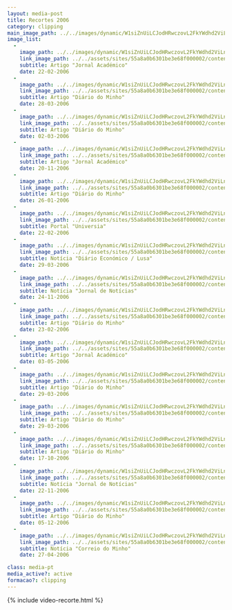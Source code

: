 ```yaml
---
layout: media-post
title: Recortes 2006
category: clipping
main_image_path: ../../images/dynamic/W1siZnUiLCJodHRwczovL2FkYWdhd2ViLnMzLmFtYXpvbmF/22_02_2006_academicodf01.jpg?sha=4fe220899921da39
image_list: 
  - 
    image_path: ../../images/dynamic/W1siZnUiLCJodHRwczovL2FkYWdhd2ViLnMzLmFtYXpvbmF/22_02_2006_academicodf01.jpg?sha=4fe220899921da39
    link_image_path: ../../assets/sites/55a8a0b6301be3e68f000002/content_entry55a8a2cd301be3f763000023/55a8bfa7301be39827000354/files/22_02_2006_academico08ab.jpg?1450720103
    subtitle: Artigo "Jornal Académico"
    date: 22-02-2006
  - 
    image_path: ../../images/dynamic/W1siZnUiLCJodHRwczovL2FkYWdhd2ViLnMzLmFtYXpvbmF/28_03_2006_dm51d2.jpg?sha=009c4cd205b72e22
    link_image_path: ../../assets/sites/55a8a0b6301be3e68f000002/content_entry55a8a2cd301be3f763000023/55a8bfa7301be39827000355/files/28_03_2006_dmc24f.jpg?1450719371
    subtitle: Artigo "Diário do Minho"
    date: 28-03-2006
  - 
    image_path: ../../images/dynamic/W1siZnUiLCJodHRwczovL2FkYWdhd2ViLnMzLmFtYXpvbmF/02_03_2006_dm1d9e.jpg?sha=d417024b34cdccac
    link_image_path: ../../assets/sites/55a8a0b6301be3e68f000002/content_entry55a8a2cd301be3f763000023/55a8bfa8301be39827000356/files/02_03_2006_dm046a.jpg?1450719377
    subtitle: Artigo "Diário do Minho"
    date: 02-03-2006
  - 
    image_path: ../../images/dynamic/W1siZnUiLCJodHRwczovL2FkYWdhd2ViLnMzLmFtYXpvbmF/20_11_2006_academico6a56.jpg?sha=0a25c21b784bcc39
    link_image_path: ../../assets/sites/55a8a0b6301be3e68f000002/content_entry55a8a2cd301be3f763000023/55a8bfa9301be3439d000357/files/20_11_2006_academico1eb2.jpg?1450720064
    subtitle: Artigo "Jornal Académico"
    date: 20-11-2006
  - 
    image_path: ../../images/dynamic/W1siZnUiLCJodHRwczovL2FkYWdhd2ViLnMzLmFtYXpvbmF/26_01_2006_dm0546.jpg?sha=f4ec8e44d52d3462
    link_image_path: ../../assets/sites/55a8a0b6301be3e68f000002/content_entry55a8a2cd301be3f763000023/55a8bfaa301be34578000358/files/26_01_2006_dmbd5e.jpg?1450719385
    subtitle: Artigo "Diário do Minho"
    date: 26-01-2006
  - 
    image_path: ../../images/dynamic/W1siZnUiLCJodHRwczovL2FkYWdhd2ViLnMzLmFtYXpvbmF/22_02_2006_universia2146.jpg?sha=94f7bf55421ff7e0
    link_image_path: ../../assets/sites/55a8a0b6301be3e68f000002/content_entry55a8a2cd301be3f763000023/55a8bfaa301be34578000359/files/22_02_2006_universia3aae.jpg?1450720121
    subtitle: Portal "Universia"
    date: 22-02-2006
  - 
    image_path: ../../images/dynamic/W1siZnUiLCJodHRwczovL2FkYWdhd2ViLnMzLmFtYXpvbmF/29_03_2006_def02e.jpg?sha=2e60efa2a7cbbfd8
    link_image_path: ../../assets/sites/55a8a0b6301be3e68f000002/content_entry55a8a2cd301be3f763000023/55a8bfab301be3457800035a/files/29_03_2006_de0042.jpg?1450720090
    subtitle: Notícia "Diário Económico / Lusa"
    date: 29-03-2006
  - 
    image_path: ../../images/dynamic/W1siZnUiLCJodHRwczovL2FkYWdhd2ViLnMzLmFtYXpvbmF/24_11_2006_jnf790.jpg?sha=0a3b125953fdce6e
    link_image_path: ../../assets/sites/55a8a0b6301be3e68f000002/content_entry55a8a2cd301be3f763000023/55a8bfac301be3457800035b/files/24_11_2006_jn34bf.jpg?1450720041
    subtitle: Notícia "Jornal de Notícias"
    date: 24-11-2006
  - 
    image_path: ../../images/dynamic/W1siZnUiLCJodHRwczovL2FkYWdhd2ViLnMzLmFtYXpvbmF/23_02_2006_dm030f.jpg?sha=d767df443139cc92
    link_image_path: ../../assets/sites/55a8a0b6301be3e68f000002/content_entry55a8a2cd301be3f763000023/55a8bfad301be3457800035c/files/23_02_2006_dm5642.jpg?1450719381
    subtitle: Artigo "Diário do Minho"
    date: 23-02-2006
  - 
    image_path: ../../images/dynamic/W1siZnUiLCJodHRwczovL2FkYWdhd2ViLnMzLmFtYXpvbmF/03_05_2006_academico3b01.jpg?sha=e3d9882b83f243ac
    link_image_path: ../../assets/sites/55a8a0b6301be3e68f000002/content_entry55a8a2cd301be3f763000023/55a8bfae301be3870900035d/files/03_05_2006_academico36f4.jpg?1450720077
    subtitle: Artigo "Jornal Académico"
    date: 03-05-2006
  - 
    image_path: ../../images/dynamic/W1siZnUiLCJodHRwczovL2FkYWdhd2ViLnMzLmFtYXpvbmF/29_03_2006_dm7676.jpg?sha=0f2b8705346ebf81
    link_image_path: ../../assets/sites/55a8a0b6301be3e68f000002/content_entry55a8a2cd301be3f763000023/55a8bfaf301be3dc6500035e/files/29_03_2006_dm4069.jpg?1450719344
    subtitle: Artigo "Diário do Minho"
    date: 29-03-2006
  - 
    image_path: ../../images/dynamic/W1siZnUiLCJodHRwczovL2FkYWdhd2ViLnMzLmFtYXpvbmF/29_03_2006_bragacom053d.jpg?sha=6108904299f9fc3c
    link_image_path: ../../assets/sites/55a8a0b6301be3e68f000002/content_entry55a8a2cd301be3f763000023/55a8bfaf301be3dc6500035f/files/29_03_2006_bragacomda7b.jpg?1450719349
    subtitle: Artigo "Diário do Minho"
    date: 29-03-2006
  - 
    image_path: ../../images/dynamic/W1siZnUiLCJodHRwczovL2FkYWdhd2ViLnMzLmFtYXpvbmF/17_10_2006_dm9cae.jpg?sha=a90962872d9de7cf
    link_image_path: ../../assets/sites/55a8a0b6301be3e68f000002/content_entry55a8a2cd301be3f763000023/55a8bfb0301be3dc65000360/files/17_10_2006_dmf011.jpg?1450719338
    subtitle: Artigo "Diário do Minho"
    date: 17-10-2006
  - 
    image_path: ../../images/dynamic/W1siZnUiLCJodHRwczovL2FkYWdhd2ViLnMzLmFtYXpvbmF/22_11_2006_jnbe41.jpg?sha=3790f923d1e1bd2a
    link_image_path: ../../assets/sites/55a8a0b6301be3e68f000002/content_entry55a8a2cd301be3f763000023/55a8bfb1301be316ff000361/files/22_11_2006_jna593.jpg?1450720053
    subtitle: Notícia "Jornal de Notícias"
    date: 22-11-2006
  - 
    image_path: ../../images/dynamic/W1siZnUiLCJodHRwczovL2FkYWdhd2ViLnMzLmFtYXpvbmF/05_12_20060e15.jpg?sha=03baa22e32bbfc2a
    link_image_path: ../../assets/sites/55a8a0b6301be3e68f000002/content_entry55a8a2cd301be3f763000023/55a8bfb2301be3515d000362/files/05_12_200614ac.jpg?1450719334
    subtitle: Artigo "Diário do Minho"
    date: 05-12-2006
  - 
    image_path: ../../images/dynamic/W1siZnUiLCJodHRwczovL2FkYWdhd2ViLnMzLmFtYXpvbmF/27_04_2006_cmc14a.jpg?sha=9129cc4af40dbd51
    link_image_path: ../../assets/sites/55a8a0b6301be3e68f000002/content_entry55a8a2cd301be3f763000023/55a8bfc4301be3dd97000375/files/27_04_2006_cmf07f.jpg?1450719528
    subtitle: Notícia "Correio do Minho"
    date: 27-04-2006

class: media-pt
media_active?: active
formacao?: clipping
--- 
```

    
{% include video-recorte.html %}
